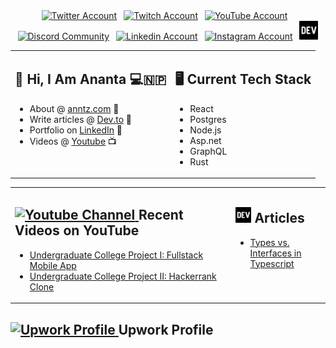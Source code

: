 <div align=center>
<a href="https://twitter.com/ananta_bastola"><img src="https://cdn.worldvectorlogo.com/logos/twitter-6.svg" title="Twitter" alt="Twitter Account" width="40"/></a> 
&ensp;<a href="https://www.twitch.tv/ananta___"><img src="https://cdn.worldvectorlogo.com/logos/twitch-logo-2019.svg" title="Twitch" alt="Twitch Account" width="60"/></a> 
&ensp;<a href="https://www.youtube.com/@xit"><img src="https://cdn.worldvectorlogo.com/logos/youtube-icon.svg" title="YouTube" alt="YouTube Account" width="40"/></a>
&ensp;<a href="https://discordapp.com/users/ananta#2828"><img src="https://cdn.worldvectorlogo.com/logos/discord-6.svg" title="Discord" alt="Discord Community" width="40"/></a> 
&ensp;<a href="https://www.linkedin.com/in/anantabastola/"><img src="https://cdn.worldvectorlogo.com/logos/linkedin-icon-2.svg" title="Linkedin" alt="Linkedin Account" width="30"/></a> 
&ensp;<a href="https://www.instagram.com/ananta.bt"><img src="https://cdn.worldvectorlogo.com/logos/instagram-5.svg" title="Instagram" alt="Instagram Account" width="30"/></a> 
&ensp;<a href="https://dev.to/ananta"><img src="https://github.com/ananta/ananta/blob/master/dev.png" title="DEV" alt="DEVto Blog" width="30"/></a>
</div>


<table><tr><td valign="top">

## 👋 Hi, I Am Ananta 💻🇳🇵

- About @ <a href="http://anntz.com"> anntz.com</a> 👾
- Write articles @ <a href="https://dev.to/ananta"> Dev.to</a> 📝
- Portfolio on <a href="https://www.linkedin.com/in/anantabastola/"> LinkedIn</a> 🤖
- Videos @ <a href="https://www.youtube.com/channel/UC5IdMmsF91upbdP6BKLedrQ"> Youtube</a> 📺
 
</td><td valign="top" >

## 🖥️  Current Tech Stack

- React
- Postgres 
- Node.js
- Asp.net
- GraphQL
- Rust 
 
</td></tr></table> 

<table><tr><td valign="top" width="70%">

## <a href="https://www.youtube.com/@xit"><img src="https://cdn.worldvectorlogo.com/logos/youtube-icon.svg" title="YouTube ChannelDocker" alt="Youtube Channel" width="30"/> </a>Recent Videos on YouTube
 
<!-- YOUTUBE-VIDEOS-LIST:START -->
- [Undergraduate College Project I: Fullstack Mobile App](https://www.youtube.com/watch?v=yW7eBKQDRXU)
- [Undergraduate College Project II: Hackerrank Clone](https://www.youtube.com/watch?v=TC3zW5LGkRI)
<!-- YOUTUBE-VIDEOS-LIST:END --> 
 
</td><td valign="top" width="30%">

## <a href="https://dev.to/ananta"><img src="https://github.com/ananta/ananta/blob/master/dev.png" title="DEV" alt="DEV" width="25"/></a> Articles
 <!-- DEVTO-BLOG-LIST:START -->
- [Types vs. Interfaces in Typescript](https://dev.to/ananta/types-vs-interfaces-in-typescript-1g3p)
<!-- DEVTO-BLOG-LIST:END -->

</td></tr></table>

  <table><tr>

## <a href="https://www.upwork.com/freelancers/~012dc6ff0297c51a40"><img src="https://cdn.worldvectorlogo.com/logos/upwork-1.svg" title="Freelance Profile" alt="Upwork Profile" width="30"/> </a>Upwork Profile
 
</tr></table>

